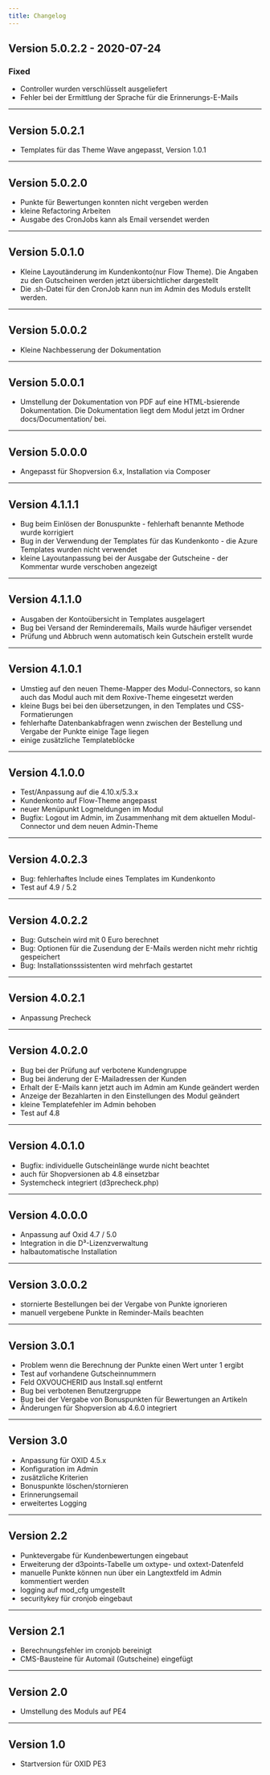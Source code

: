 ```yaml
---
title: Changelog
---
```


## Version 5.0.2.2 - 2020-07-24
### Fixed
- Controller wurden verschlüsselt ausgeliefert
- Fehler bei der Ermittlung der Sprache für die Erinnerungs-E-Mails

---

## Version 5.0.2.1
- Templates für das Theme Wave angepasst, Version 1.0.1

---

## Version 5.0.2.0
- Punkte für Bewertungen konnten nicht vergeben werden
- kleine Refactoring  Arbeiten
- Ausgabe des CronJobs kann als Email versendet werden

---

## Version 5.0.1.0
- Kleine Layoutänderung im Kundenkonto(nur Flow Theme). Die Angaben zu den Gutscheinen werden jetzt übersichtlicher dargestellt
- Die .sh-Datei für den CronJob kann nun im Admin des Moduls erstellt werden.

---

## Version 5.0.0.2
- Kleine Nachbesserung der Dokumentation

---

## Version 5.0.0.1
- Umstellung der Dokumentation von PDF auf eine HTML-bsierende Dokumentation. Die Dokumentation 
liegt dem Modul jetzt im Ordner docs/Documentation/ bei.

---

## Version 5.0.0.0
- Angepasst für Shopversion 6.x, Installation via Composer 

---

## Version 4.1.1.1
- Bug beim Einlösen der Bonuspunkte - fehlerhaft benannte Methode wurde korrigiert
- Bug in der Verwendung der Templates für das Kundenkonto - die Azure Templates wurden nicht verwendet
- kleine Layoutanpassung bei der Ausgabe der Gutscheine - der Kommentar wurde verschoben angezeigt

---

## Version 4.1.1.0
- Ausgaben der Kontoübersicht in Templates ausgelagert
- Bug bei Versand der Reminderemails, Mails wurde häufiger versendet
- Prüfung und Abbruch wenn automatisch kein Gutschein erstellt wurde

---

## Version 4.1.0.1
- Umstieg auf den neuen Theme-Mapper des Modul-Connectors, so kann auch das Modul auch mit dem Roxive-Theme eingesetzt werden
- kleine Bugs bei bei den übersetzungen, in den Templates und CSS-Formatierungen
- fehlerhafte Datenbankabfragen wenn zwischen der Bestellung und Vergabe der Punkte einige Tage liegen
- einige zusätzliche Templateblöcke

---

## Version 4.1.0.0
- Test/Anpassung auf die 4.10.x/5.3.x
- Kundenkonto auf Flow-Theme angepasst
- neuer Menüpunkt Logmeldungen im Modul
- Bugfix: Logout im Admin, im Zusammenhang mit dem aktuellen Modul-Connector und dem neuen Admin-Theme

---

## Version 4.0.2.3
- Bug: fehlerhaftes Include eines Templates im Kundenkonto
- Test auf 4.9 / 5.2

---

## Version 4.0.2.2
- Bug: Gutschein wird mit 0 Euro berechnet
- Bug: Optionen für die Zusendung der E-Mails werden nicht mehr richtig gespeichert
- Bug: Installationsssistenten wird mehrfach gestartet

---

## Version 4.0.2.1
- Anpassung Precheck

---

## Version 4.0.2.0
- Bug bei der Prüfung auf verbotene Kundengruppe
- Bug bei änderung der E-Mailadressen der Kunden
- Erhalt der E-Mails kann jetzt auch im Admin am Kunde geändert werden
- Anzeige der Bezahlarten in den Einstellungen des Modul geändert
- kleine Templatefehler im Admin behoben
- Test auf 4.8

---
## Version 4.0.1.0
- Bugfix: individuelle Gutscheinlänge wurde nicht beachtet
- auch für Shopversionen ab 4.8 einsetzbar
- Systemcheck integriert (d3precheck.php)

---

## Version 4.0.0.0
- Anpassung auf Oxid 4.7 / 5.0
- Integration in die D³-Lizenzverwaltung
- halbautomatische Installation

---

## Version 3.0.0.2
- stornierte Bestellungen bei der Vergabe von Punkte ignorieren
- manuell vergebene Punkte in Reminder-Mails beachten

---

## Version 3.0.1
- Problem wenn die Berechnung der Punkte einen Wert unter 1 ergibt
- Test auf vorhandene Gutscheinnummern
- Feld OXVOUCHERID aus Install.sql entfernt
- Bug bei verbotenen Benutzergruppe
- Bug bei der Vergabe von Bonuspunkten für Bewertungen an Artikeln
- Änderungen für Shopversion ab 4.6.0 integriert

---

## Version 3.0
- Anpassung für OXID 4.5.x
- Konfiguration im Admin
- zusätzliche Kriterien
- Bonuspunkte löschen/stornieren
- Erinnerungsemail
- erweitertes Logging

---

## Version 2.2
- Punktevergabe für Kundenbewertungen eingebaut
- Erweiterung der d3points-Tabelle um oxtype- und oxtext-Datenfeld
- manuelle Punkte können nun über ein Langtextfeld im Admin kommentiert werden
- logging auf mod_cfg umgestellt
- securitykey für cronjob eingebaut

---

## Version 2.1
- Berechnungsfehler im cronjob bereinigt
- CMS-Bausteine für Automail (Gutscheine) eingefügt

---

## Version 2.0
- Umstellung des Moduls auf PE4

---

## Version 1.0
- Startversion für OXID PE3
